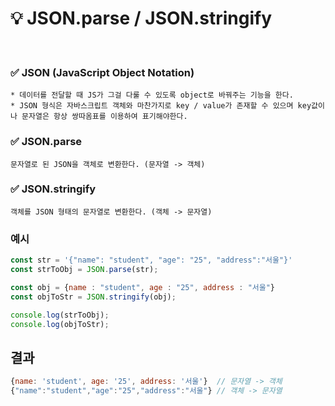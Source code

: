 # 💡 JSON.parse / JSON.stringify

<br>

### ✅ JSON (JavaScript Object Notation)
    * 데이터를 전달할 때 JS가 그걸 다룰 수 있도록 object로 바꿔주는 기능을 한다.
    * JSON 형식은 자바스크립트 객체와 마찬가지로 key / value가 존재할 수 있으며 key값이나 문자열은 항상 쌍따옴표를 이용하여 표기해야한다.
    
### ✅ JSON.parse
    문자열로 된 JSON을 객체로 변환한다. (문자열 -> 객체)

### ✅ JSON.stringify
    객체를 JSON 형태의 문자열로 변환한다. (객체 -> 문자열)
    
### 예시
```javascript
const str = '{"name": "student", "age": "25", "address":"서울"}'
const strToObj = JSON.parse(str);

const obj = {name : "student", age : "25", address : "서울"}
const objToStr = JSON.stringify(obj);

console.log(strToObj);
console.log(objToStr);
```

## 결과
```javascript
{name: 'student', age: '25', address: '서울'}  // 문자열 -> 객체
{"name":"student","age":"25","address":"서울"} // 객체 -> 문자열
```
